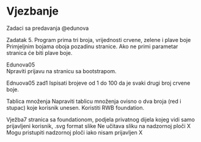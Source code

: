 # Vjezbanje
Zadaci sa predavanja @edunova

Zadatak 5. Program prima tri broja, vrijednosti crvene, zelene i plave boje
Primjeljnim bojama oboja pozadinu stranice. Ako ne primi parametar stranica će biti plave boje.

Edunova05  
  Npraviti prijavu na stranicu sa bootstrapom.

Ednuova05 zad1
  Ispisati brojeve od 1 do 100 da je svaki drugi broj crvene boje.
  
Tablica množenja
  Napraviti tablicu množenja ovisno o dva broja (red i stupac) koje korisnik unesen. Koristiti RWB foundation.

Vježba7
  stranica sa foundationom, podjela privatnog dijela kojeg vidi samo prijavljeni korisnik, .svg format slike
  Ne učitava sliku na nadzornoj ploči X
  Mogu pristupiti nadzornoj ploči iako nisam prijavljen X
